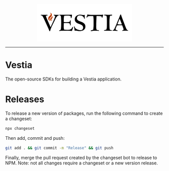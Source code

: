 <p align="center">
  <a href="https://vestia.dev/">
    <img alt="Vestia" src="https://raw.githubusercontent.com/vestia-dev/sdk/main/logo.png" width="300" />
  </a>
</p>

---

# Vestia

The open-source SDKs for building a Vestia application.

# Releases

To release a new version of packages, run the following command to create a changeset:

```bash
npx changeset
```

Then add, commit and push:

```bash
git add . && git commit -m "Release" && git push
```

Finally, merge the pull request created by the changeset bot to release to NPM. Note: not all changes require a changeset or a new version release.
